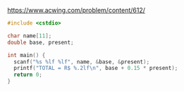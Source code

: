 https://www.acwing.com/problem/content/612/

```c++
#include <cstdio>

char name[11];
double base, present;

int main() {
  scanf("%s %lf %lf", name, &base, &present);
  printf("TOTAL = R$ %.2lf\n", base + 0.15 * present);
  return 0;
}
```

